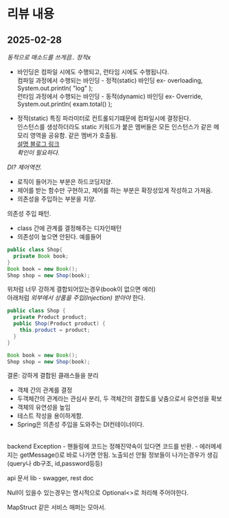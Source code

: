 # 리뷰 내용
## 2025-02-28

*동적으로 매소드를 쓰게끔.. 정적x*
- 바인딩은 컴파일 시에도 수행되고, 런타임 시에도 수행됩니다.<br>
컴파일 과정에서 수행되는 바인딩 - 정적(static) 바인딩 ex- overloading, System.out.println( "log" );<br>
런타임 과정에서 수행되는 바인딩 - 동적(dynamic) 바인딩 ex- Override, System.out.println( exam.total() );

- 정적(static) 특징
파라미터로 컨트롤되기떄문에 컴파일시에 결정된다.<br>
인스턴스를 생성하더라도 static 키워드가 붙은 멤버들은 모든 인스턴스가 같은 메모리 영역을 공유함. 같은 멤버가 호출됨.<br>
[설명 블로그 링크](https://hyunsb.tistory.com/58) <br>
*확인이 필요하다.* <br>

*DI? 제어역전.*
- 로직이 들어가는 부분은 하드코딩지양. 
- 제어를 받는 함수만 구현하고, 제어를 하는 부분은 확장성있게 작성하고 가져옴.
- 의존성을 주입하는 부분을 지양.

의존성 주입 패턴.
- class 간에 관계를 결정해주는 디자인패턴
- 의존성이 높으면 안된다.
예를들어
````java
public class Shop{
  private Book book;
}
Book book = new Book();
Shop shop = new Shop(book);
````
위처럼 너무 강하게 결합되어있는경우(book이 없으면 에러)<br>
아래처럼 *외부에서 상품을 주입(Injection) 받아야* 한다.
````java
public class Shop {
  private Product product;
  public Shop(Product product) {
    this.product = product;
  }
}

Book book = new Book();
Shop shop = new Shop(book);
````
결론: 강하게 결합된 클래스들을 분리
- 객체 간의 관계를 결정 
- 두객체간의 관계라는 관심사 분리, 두 객체간의 결합도를 낮춤으로서 유연성을 확보
- 객체의 유연성을 높임
- 테스트 작성을 용이하게함.
- Spring은 의존성 주입을 도와주는 DI컨테이너이다.

<br>
backend Exception 
- 핸들링에 코드는 정해진약속이 있다면 코드를 반환.
- 에러메세지는 getMessage()로 바로 나가면 안됨. 노출되선 안될 정보들이 나가는경우가 생김(query나 db구조, id,password등등)


api 문서 lib - swagger, rest doc

Null이 있을수 있는경우는 명시적으로 Optional<>로 처리해 주어야한다.

MapStruct 같은 서비스 매퍼는 모아서.
